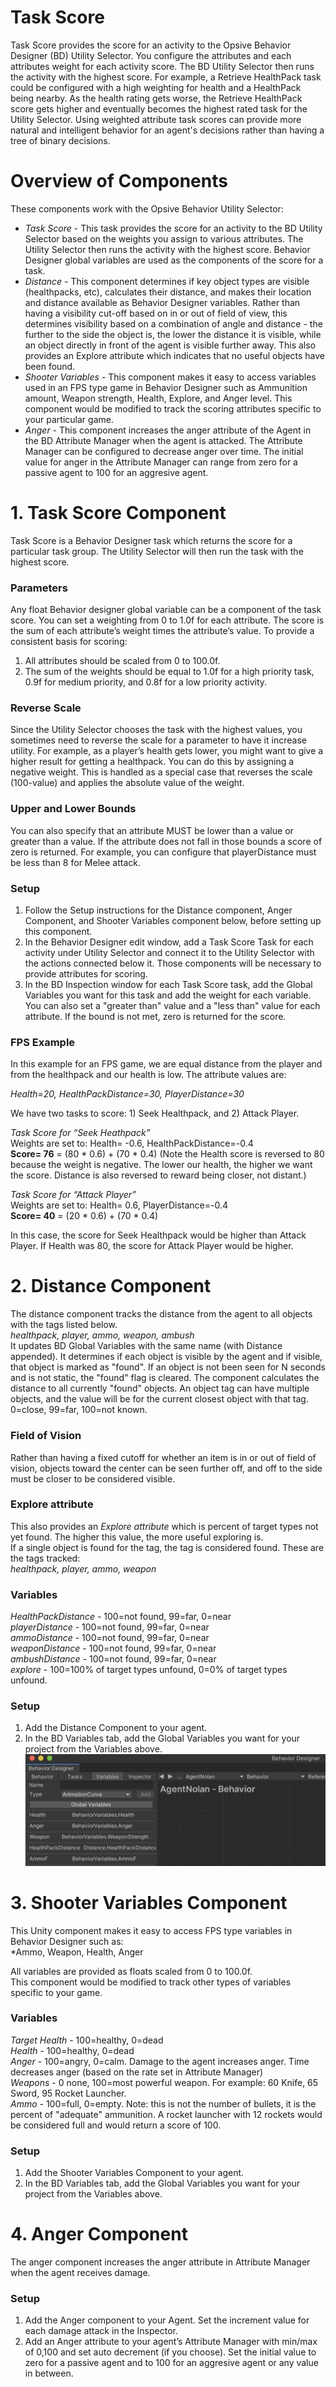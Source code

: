 # Task Score
Task Score provides the score for an activity to the Opsive Behavior Designer (BD) Utility Selector. You configure the attributes and each attributes weight for each activity score. The BD Utility Selector then runs the activity with the highest score.   For example, a Retrieve HealthPack task could be configured with a high weighting for  health and a HealthPack being nearby.  As the health rating gets worse, the Retrieve HealthPack score gets higher  and eventually becomes the highest rated task for the Utility Selector.  Using weighted attribute task scores can provide more natural and intelligent behavior for an agent's decisions rather than having a tree of binary decisions. 

# Overview of Components

These components work with the Opsive Behavior Utility Selector:

- *Task Score* - This task provides the score for an activity to the BD Utility Selector based on the weights you assign to various attributes. The Utility Selector then runs the activity with the highest score.  Behavior Designer  global variables are used as the components of the score for a task.
- *Distance* - This component determines if key object types are visible (healthpacks, etc), calculates their distance, and makes their location and distance available as Behavior Designer variables. Rather than having a visibility cut-off based on in or out of field of view, this determines visibility based on a combination of angle and distance - the further to the side the object is, the lower the distance it is visible, while an object directly in front of the agent is visible further away.  This also provides an Explore attribute which indicates that no useful objects have been found.
- *Shooter Variables* - This component makes it easy to access variables used in an FPS type game in Behavior Designer such as Ammunition amount, Weapon strength, Health, Explore, and Anger level.  This component would be modified to track the scoring attributes specific to your particular game.
- *Anger* - This component increases the anger attribute of the Agent in the BD Attribute Manager when the agent is attacked. The Attribute Manager can be configured to decrease anger over time.  The initial value for anger in the Attribute Manager can range from zero for a passive agent to 100 for an aggresive agent.  

# 1. Task Score Component

Task Score is a Behavior Designer task which returns the score for a particular task group.  The Utility Selector will then run the task with the highest score.  

### Parameters
Any float Behavior designer global variable can be a component of the task score.   You can set a weighting from 0 to 1.0f for each attribute.  The  score is the sum of each attribute’s weight times the attribute’s value.    To provide a consistent basis for scoring:  
1. All attributes should be scaled from 0 to 100.0f.  
1. The sum of the weights should be equal to 1.0f for a high priority task, 0.9f for medium priority, and 0.8f for a low priority activity.  

### Reverse Scale
Since the Utility Selector chooses the task with the highest values, you sometimes need to reverse the scale for  a parameter to have it increase utility.  For example, as a player’s health gets lower, you might want to give a higher result for getting a healthpack.  You can do this by assigning a negative weight.  This is handled as a special case that reverses the scale (100-value) and applies the absolute value of the weight. 

### Upper and Lower Bounds
You can also specify that an attribute MUST be lower than a value or greater than a value.  If the attribute does not fall in those bounds a score of zero is returned.  For example, you can configure that playerDistance must be less than 8 for Melee attack.

### Setup  
1. Follow the Setup instructions for the Distance component, Anger Component, and Shooter Variables component below, before setting up this component. 
1. In the Behavior Designer edit window, add a Task Score Task for each activity under Utility Selector and connect it to the Utility Selector with the actions connected below it.  Those components will be necessary to provide attributes for scoring.
1. In the BD Inspection window for each Task Score task, add the Global Variables you want for this task and add the weight for each variable. You can also set a "greater than" value and a "less than" value for each attribute.  If the bound is not met, zero is returned for the score.

### FPS Example

In this example for an FPS game, we are equal distance from the player and from the healthpack and our health is low. The attribute values are:  
  
*Health=20, HealthPackDistance=30, PlayerDistance=30*  

We have two tasks to score:  1) Seek Healthpack, and 2) Attack Player.  

*Task Score for “Seek Heathpack”*  
Weights are set to:  Health= -0.6, HealthPackDistance=-0.4  
**Score= 76** = (80 * 0.6) + (70 * 0.4)   (Note the Health score is reversed to 80 because the weight is negative.  The lower our health, the higher we want the score.  Distance is also reversed to reward being closer, not distant.)  
  
*Task Score for “Attack Player”*  
Weights are set to:  Health= 0.6, PlayerDistance=-0.4  
**Score= 40** = (20 * 0.6) + (70 * 0.4)   

In this case, the score for Seek Healthpack would be higher than Attack Player.  If Health was 80, the score for Attack Player would be higher.  

# 2. Distance Component  
The distance component tracks the distance from the agent to all objects with the tags listed below.  
*healthpack, player, ammo, weapon, ambush*  
It updates BD Global Variables with the same name (with Distance appended).
It determines if each object is visible by the agent and if visible, that object is marked as "found". If an object is not been seen for N seconds and is not static, the "found" flag is cleared.  The component calculates the distance to all currently "found" objects.  An object tag can have multiple objects, and the value will be for the current closest object with that tag.   0=close, 99=far, 100=not known.  

### Field of Vision  
Rather than having a fixed cutoff for whether an item is in or out of field of vision, objects toward the center can be seen further off, and off to the side must be closer to be considered visible.  

### Explore attribute  
This also provides an *Explore attribute* which is percent of target types not yet found.  The higher this value, the more useful exploring is.    
If a single object is found for the tag, the tag is considered found.  These are the tags tracked:   
*healthpack, player, ammo, weapon*

### Variables  
*HealthPackDistance* - 100=not found, 99=far, 0=near  
*playerDistance* - 100=not found, 99=far, 0=near  
*ammoDistance* - 100=not found, 99=far, 0=near  
*weaponDistance* - 100=not found, 99=far, 0=near  
*ambushDistance* - 100=not found, 99=far, 0=near  
*explore* - 100=100% of target types unfound, 0=0% of target types unfound.  

### Setup
1. Add the Distance Component to your agent.
1. In the BD Variables tab, add the Global Variables you want for your project from the Variables above.  
![BD Designer](images/bdVariables.png)

# 3. Shooter Variables Component  
This Unity component makes it easy to access FPS type variables in Behavior Designer such as:  
*Ammo, Weapon, Health, Anger  

All variables are provided as floats scaled from 0 to 100.0f.   
This component would be modified to track other types of variables specific to your game.  

### Variables
*Target Health* - 100=healthy, 0=dead  
*Health* - 100=healthy, 0=dead  
*Anger* - 100=angry, 0=calm.  Damage to the agent increases anger.  Time decreases anger (based on the rate set in Attribute Manager)  
*Weapons* - 0 none, 100=most powerful weapon.  For example: 60 Knife, 65 Sword, 95 Rocket Launcher.     
*Ammo* - 100=full, 0=empty.  Note: this is not the number of bullets, it is the percent of "adequate" ammunition.  A rocket launcher with 12 rockets would be considered full and would return a score of 100.  

### Setup  
1. Add the Shooter Variables Component to your agent.
1. In the BD Variables tab, add the Global Variables you want for your project from the Variables above.  

# 4. Anger Component

The anger component increases the anger attribute in Attribute Manager when the agent receives damage.

### Setup
1. Add the Anger component to your Agent.  Set the increment value for each damage attack in the Inspector.
1. Add an Anger attribute to your agent’s Attribute Manager with min/max of 0,100 and set auto decrement (if you choose).  Set the initial value to zero for a passive agent and to 100 for an aggresive agent or any value in between.  

